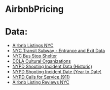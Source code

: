# AirbnbPricing
# Data:
- <a href=http://insideairbnb.com/get-the-data.html>Airbnb Listings NYC</a>
- <a href=https://data.ny.gov/Transportation/NYC-Transit-Subway-Entrance-And-Exit-Data/i9wp-a4ja>NYC Transit Subway - Entrance and Exit Data</a>
- <a href=https://data.cityofnewyork.us/Transportation/Bus-Stop-Shelters/qafz-7myz>NYC Bus Stop Shelter</a>
- <a href=https://data.cityofnewyork.us/Recreation/DCLA-Cultural-Organizations/u35m-9t32> DCLA Cultural Organizations
- <a href=https://data.cityofnewyork.us/Public-Safety/NYPD-Shooting-Incident-Data-Historic-/833y-fsy8>NYPD Shooting Incident Data (Historic)</a>
- <a href=https://data.cityofnewyork.us/Public-Safety/NYPD-Shooting-Incident-Data-Year-To-Date-/5ucz-vwe8>NYPD Shooting Incident Date (Year to Date)</a>
- <a href=https://data.cityofnewyork.us/Public-Safety/NYPD-Calls-for-Service/n2zq-pubd>NYPD Calls for Service (911)</a>
- <a href=http://data.insideairbnb.com/united-states/ny/new-york-city/2020-10-05/data/reviews.csv.gz> Airbnb Listing Reviews NYC</a>
